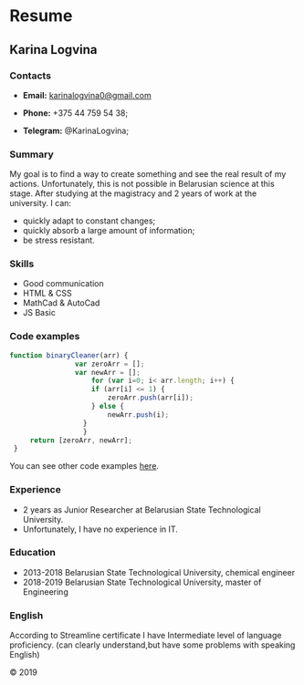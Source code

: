 # Resume
## Karina Logvina

### Contacts
- **Email:** karinalogvina0@gmail.com

- **Phone:** +375 44 759 54 38;

- **Telegram:** @KarinaLogvina;

### Summary
My goal is to find a way to create something and see the real result of my actions. Unfortunately,  this is not possible in Belarusian science at this stage.
After studying at the magistracy and 2 years of work at the university. 
I can:
- quickly adapt to constant changes;
- quickly absorb a large amount of information;
- be stress resistant.

### Skills
- Good communication
- HTML & CSS
- MathCad & AutoCad
- JS Basic
    
### Code examples
```javascript
function binaryCleaner(arr) {
                var zeroArr = [];
                var newArr = [];
                	for (var i=0; i< arr.length; i++) {
                  	if (arr[i] <= 1) {
                  		zeroArr.push(arr[i]); 
                  	} else {
                    	newArr.push(i);
                  }
                  }
     return [zeroArr, newArr];
 }
```
You can see other code examples [here](https://github.com/KarinaLogvina).

### Experience
- 2 years as Junior Researcher at Belarusian State Technological University.
- Unfortunately, I have no experience in IT.

### Education 
- 2013-2018 Belarusian State Technological University, chemical engineer
- 2018-2019 Belarusian State Technological University, master of Engineering

### English
According to Streamline certificate I have Intermediate level of language proficiency. (can clearly understand,but have some problems with speaking English)

© 2019